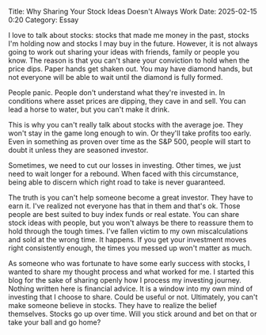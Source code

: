 Title: Why Sharing Your Stock Ideas Doesn't Always Work 
Date: 2025-02-15 0:20 
Category: Essay

I love to talk about stocks: stocks that made me money in the past, stocks I'm holding now and stocks I may buy in the future. 
However, it is not always going to work out sharing your ideas with friends, family or people you know. The reason is that you can't share your conviction to hold when the price dips. Paper hands get shaken out. You may have diamond hands, but not everyone will be able to wait until the diamond is fully formed.

People panic. People don't understand what they're invested in. In conditions where asset prices are dipping, they cave in and sell.
You can lead a horse to water, but you can't make it drink.

This is why you can't really talk about stocks with the average joe. They won't stay in the game long enough to win. Or they'll take profits too early.
Even in something as proven over time as the S&P 500, people will start to doubt it unless they are seasoned investor.

Sometimes, we need to cut our losses in investing. Other times, we just need to wait longer for a rebound. When faced with this circumstance, being able to discern which right road to take is never guaranteed.

The truth is you can't help someone become a great investor. They have to earn it. I've realized not everyone has that in them and that's ok. Those people are best suited to buy index funds or real estate. You can share stock ideas with people, but you won't always be there to reassure them to hold
through the tough times. I've fallen victim to my own miscalculations and sold at the wrong time. It happens. If you get your investment moves right consistently enough, the times you messed up won't matter as much.

As someone who was fortunate to have some early success with stocks, I wanted to share my thought process and what worked for me.
I started this blog for the sake of sharing openly how I process my investing journey. Nothing written here is financial advice.
It is a window into my own mind of investing that I choose to share. Could be useful or not. Ultimately, you can't make someone believe in stocks. 
They have to realize the belief themselves. Stocks go up over time. Will you stick around and bet on that or take your ball and go home?